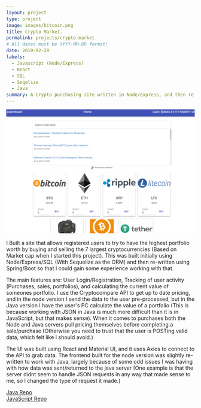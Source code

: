 ```yaml
---
layout: project
type: project
image: images/bitcoin.png
title: Crypto Market.
permalink: projects/crypto-market
# All dates must be YYYY-MM-DD format!
date: 2019-02-20
labels:
  - Javascript (Node/Express)
  - React
  - SQL
  - Seqelize
  - Java
summary: A Crypto purchasing site written in Node/Express, and then re-written in Java (Spring/Boot)
---
```


<img class="ui medium right floated rounded image" src="../images/bc-project.PNG">


I Built a site that allows registered users to try to have the highest portfolio worth by buying and selling the 7 largest cryptocurrencies (Based on Market cap when I started this project). This was built initially using Node/Express/SQL (With Sequelize as the ORM) and then re-written using Spring/Boot so that I could gain some experience working with that. 

The main features are: User Login/Registration, Tracking of user activity (Purchases, sales, portfolios), and calculating the current value of someones portfolio. I use the Cryptocompare API to get up to date pricing, and in the node version I send the data to the user pre-processed, but in the Java version I have the user's PC calculate the value of a portfolio (This is because working with JSON in Java is much more difficult than it is in JavaScript, but that makes sense). When it comes to purchases both the Node and Java servers pull pricing themselves before completing a sale/purchase (Otherwise you need to trust that the user is POSTing valid data, which felt like I should avoid.)

The UI was built using React and Material UI, and it uses Axios to connect to the API to grab data. The frontend built for the node version was slightly re-written to work with Java, largely because of some odd issues I was having with how data was sent/returned to the java server (One example is that the server didnt seem to handle JSON requests in any way that made sense to me, so I changed the type of request it made.)

 [Java Repo](https://github.com/jorlee92/crypto-project-java)  
 [JavaScript Repo](https://github.com/jorlee92/react-bitcoin-market)
